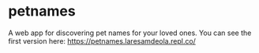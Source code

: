# petnames
A web app for discovering pet names for your loved ones. You can see the first version here: https://petnames.laresamdeola.repl.co/
